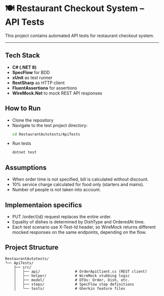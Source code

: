 # 🍽️ Restaurant Checkout System – API Tests

This project contains automated API tests for restaurant checkout system.

---

## Tech Stack

- **C# (.NET 8)**
- **SpecFlow** for BDD
- **xUnit** as test runner
- **RestSharp** as HTTP client
- **FluentAssertions** for assertions
- **WireMock.Net** to mock REST API responses

## How to Run

- Clone the repository
- Navigate to the test project directory:
    ```bash
    cd RestaurantAutotests/ApiTests
    ```
- Run tests
    ```bash
    dotnet test
    ```

## Assumptions
- When order time is not specified, bill is calculated without discount.
- 10% service charge calculated for food only (starters and mains).
- Number of people is not taken into account.

## Implementaion specifics
- PUT /order/{id} request replaces the entire order.
- Equality of dishes is determined by DishType and OrderedAt time.
- Each test scenario use X-Test-Id header, so WireMock returns different mocked responses on the same endpoints, depending on the flow.

## Project Structure
```
RestaurantAutotests/
└── ApiTests/
    ├── src/
    │   ├── api/                # OrderApiClient.cs (REST client)
    │   ├── helper/             # WireMock stubbing logic
    │   ├── model/              # DTOs: Order, Dish, etc.
    │   ├── steps/              # SpecFlow step definitions
    │   └── tests/              # Gherkin feature files
```
